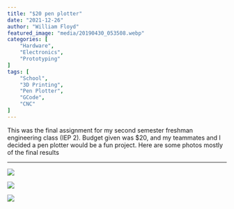 ```yaml
---
title: "$20 pen plotter"
date: "2021-12-26"
author: "William Floyd"
featured_image: "media/20190430_053508.webp"
categories: [
    "Hardware",
    "Electronics",
    "Prototyping"
]
tags: [
    "School",
    "3D Printing",
    "Pen Plotter",
    "GCode",
    "CNC"
]
---
```


This was the final assignment for my second semester freshman engineering class (IEP 2). Budget given was $20, and my teammates and I decided a pen plotter would be a fun project.
Here are some photos mostly of the final results

***


[![](media/20190430_053508.webp)](media/src/20190430_053508.jpg)

[![](media/20190430_062452.webp)](media/src/20190430_062452.jpg)

[![](media/20190430_053503.webp)](media/src/20190430_053503.jpg)